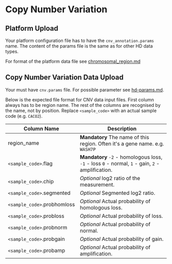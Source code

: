 # Copy Number Variation

## Platform Upload

Your platform configuration file has to have the `cnv_annotation.params` name.
The content of the params file is the same as for other HD data types.

For format of the platform data file see [chromosomal_region.md](chromosomal_region.md)

## Copy Number Variation Data Upload

Your must have `cnv.params` file. For possible parameter see [hd-params.md](hd-params.md).

Below is the expected file format for CNV data input files.
First column always has to be region name. The rest of the columns are recognised by the name, not by position.
Replace `<sample_code>` with an actual sample code (e.g. `CACO2`).

| Column Name | Description |
--------------|--------------
| region_name | **Mandatory** The name of this region. Often it's a gene name. e.g. `WASH7P` |
| `<sample_code>`.flag | **Mandatory** `-2` - homologous loss, `-1` - loss `0` - normal, `1` - gain, `2` - amplification. |
| `<sample_code>`.chip | *Optional* log2 ratio of the measurement. |
| `<sample_code>`.segmented |  *Optional* Segmented log2 ratio. |
| `<sample_code>`.probhomloss | *Optional* Actual probability of homologous loss. |
| `<sample_code>`.probloss | *Optional* Actual probability of loss. |
| `<sample_code>`.probnorm |  *Optional* Actual probability of normal. |
| `<sample_code>`.probgain | *Optional* Actual probability of gain. |
| `<sample_code>`.probamp | *Optional* Actual probability of amplification. |


